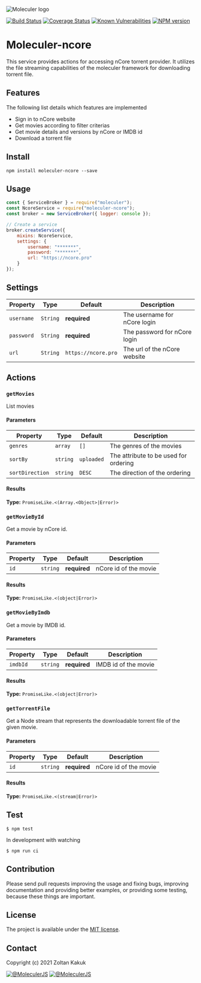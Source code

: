 ![Moleculer logo](http://moleculer.services/images/banner.png)

[![Build Status](https://travis-ci.org/kalacs/moleculer-ncore.svg?branch=master)](https://travis-ci.org/kalacs/moleculer-ncore)
[![Coverage Status](https://coveralls.io/repos/github/kalacs/moleculer-ncore/badge.svg?branch=master)](https://coveralls.io/github/kalacs/moleculer-ncore?branch=master)
[![Known Vulnerabilities](https://snyk.io/test/github/kalacs/moleculer-ncore/badge.svg)](https://snyk.io/test/github/kalacs/moleculer-ncore)
[![NPM version](https://img.shields.io/npm/v/moleculer-ncore.svg)](https://www.npmjs.com/package/moleculer-ncore)

# Moleculer-ncore

This service provides actions for accessing nCore torrent provider. It
utilizes the file streaming capabilities of the moleculer framework for downloading torrent file.

## Features

The following list details which features are implemented

-   Sign in to nCore website
-   Get movies according to filter criterias
-   Get movie details and versions by nCore or IMDB id
-   Download a torrent file

## Install

```
npm install moleculer-ncore --save
```

## Usage

```js
const { ServiceBroker } = require("moleculer");
const NcoreService = require("moleculer-ncore");
const broker = new ServiceBroker({ logger: console });

// Create a service
broker.createService({
	mixins: NcoreService,
	settings: {
		username: "*******",
		password: "*******",
		url: "https://ncore.pro"
	}
});
```

## Settings

| Property   | Type     | Default             | Description                  |
| ---------- | -------- | ------------------- | ---------------------------- |
| `username` | `String` | **required**        | The username for nCore login |
| `password` | `String` | **required**        | The password for nCore login |
| `url`      | `String` | `https://ncore.pro` | The url of the nCore website |

## Actions

### `getMovies`

List movies

#### Parameters

| Property        | Type     | Default    | Description                           |
| --------------- | -------- | ---------- | ------------------------------------- |
| `genres`        | `array`  | `[]`       | The genres of the movies              |
| `sortBy`        | `string` | `uploaded` | The attribute to be used for ordering |
| `sortDirection` | `string` | `DESC`     | The direction of the ordering         |

#### Results

**Type:** `PromiseLike.<(Array.<Object>|Error)>`

### `getMovieById`

Get a movie by nCore id.

#### Parameters

| Property | Type     | Default      | Description           |
| -------- | -------- | ------------ | --------------------- |
| `id`     | `string` | **required** | nCore id of the movie |

#### Results

**Type:** `PromiseLike.<(object|Error)>`

### `getMovieByImdb`

Get a movie by IMDB id.

#### Parameters

| Property | Type     | Default      | Description          |
| -------- | -------- | ------------ | -------------------- |
| `imdbId` | `string` | **required** | IMDB id of the movie |

#### Results

**Type:** `PromiseLike.<(object|Error)>`

### `getTorrentFile`

Get a Node stream that represents the downloadable torrent file of the given movie.

#### Parameters

| Property | Type     | Default      | Description           |
| -------- | -------- | ------------ | --------------------- |
| `id`     | `string` | **required** | nCore id of the movie |

#### Results

**Type:** `PromiseLike.<(stream|Error)>`

## Test

```
$ npm test
```

In development with watching

```
$ npm run ci
```

## Contribution

Please send pull requests improving the usage and fixing bugs, improving documentation and providing better examples, or providing some testing, because these things are important.

## License

The project is available under the [MIT license](https://tldrlegal.com/license/mit-license).

## Contact

Copyright (c) 2021 Zoltan Kakuk

[![@MoleculerJS](https://img.shields.io/badge/github-moleculerjs-green.svg)](https://github.com/moleculerjs) [![@MoleculerJS](https://img.shields.io/badge/twitter-MoleculerJS-blue.svg)](https://twitter.com/MoleculerJS)
